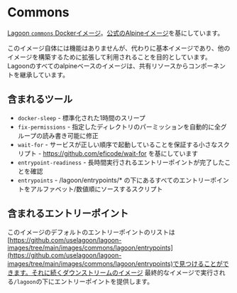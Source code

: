 # Commons

[Lagoon `commons` Dockerイメージ](https://github.com/uselagoon/lagoon-images/tree/main/images/commons)。[公式のAlpineイメージ](https://hub.docker.com/_/alpine/)を基にしています。

このイメージ自体には機能はありませんが、代わりに基本イメージであり、他のイメージを構築するために拡張して利用されることを目的としています。Lagoonのすべてのalpineベースのイメージは、共有リソースからコンポーネントを継承しています。

## 含まれるツール

- `docker-sleep` - 標準化された1時間のスリープ
- `fix-permissions` - 指定したディレクトリのパーミッションを自動的に全グループの読み書き可能に修正
- `wait-for` - サービスが正しい順序で起動していることを保証する小さなスクリプト - https://github.com/eficode/wait-for を基にしています
- `entrypoint-readiness` - 長時間実行されるエントリーポイントが完了したことを確認
- `entrypoints` - /lagoon/entrypoints/* の下にあるすべてのエントリーポイントをアルファベット/数値順にソースするスクリプト

## 含まれるエントリーポイント

このイメージのデフォルトのエントリーポイントのリストは[https://github.com/uselagoon/lagoon-images/tree/main/images/commons/lagoon/entrypoints](https://github.com/uselagoon/lagoon-images/tree/main/images/commons/lagoon/entrypoints)で見つけることができます。それに続くダウンストリームのイメージ 最終的なイメージで実行される`/lagoon`の下にエントリーポイントを提供します。
